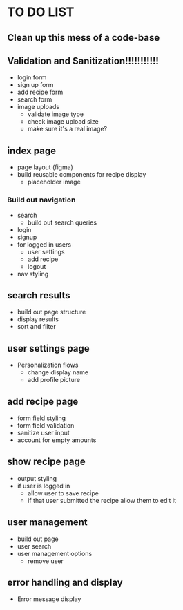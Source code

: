 # TO DO LIST

## Clean up this mess of a code-base

## Validation and Sanitization!!!!!!!!!!!

* login form
* sign up form
* add recipe form
* search form
* image uploads
  + validate image type
  + check image upload size
  + make sure it's a real image?

## index page

* page layout (figma)
* build reusable components for recipe display
  + placeholder image

### Build out navigation

* search
  + build out search queries
* login
* signup
* for logged in users
  + user settings
  + add recipe
  + logout
* nav styling

## search results

* build out page structure
* display results
* sort and filter

## user settings page

* Personalization flows
  + change display name
  + add profile picture

## add recipe page

* form field styling
* form field validation
* sanitize user input
* account for empty amounts

## show recipe page

* output styling
* if user is logged in
  + allow user to save recipe
  + if that user submitted the recipe allow them to edit it

## user management

* build out page
* user search
* user management options
  + remove user

## error handling and display

* Error message display
